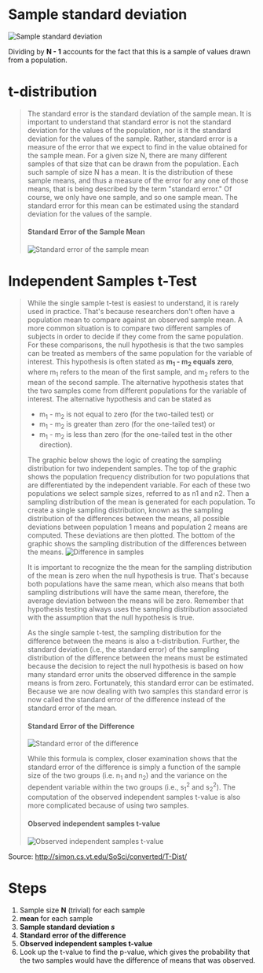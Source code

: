 # Sample standard deviation

![Sample standard deviation](https://wikimedia.org/api/rest_v1/media/math/render/svg/00eb0cde84f0a838a2de6db9f382866427aeb3bf)

Dividing by **N - 1** accounts for the fact that this is a sample of values drawn from a population.

# t-distribution

> The standard error is the standard deviation of the sample mean. It is important to understand that standard error is not the standard deviation for the values of the population, nor is it the standard deviation for the values of the sample. Rather, standard error is a measure of the error that we expect to find in the value obtained for the sample mean. For a given size N, there are many different samples of that size that can be drawn from the population. Each such sample of size N has a mean. It is the distribution of these sample means, and thus a measure of the error for any one of those means, that is being described by the term "standard error." Of course, we only have one sample, and so one sample mean. The standard error for this mean can be estimated using the standard deviation for the values of the sample.
>
> #### Standard Error of the Sample Mean
> ![Standard error of the sample mean](http://simon.cs.vt.edu/SoSci/converted/T-Dist/stdError.gif)

# Independent Samples t-Test

> While the single sample t-test is easiest to understand, it is rarely used in practice. That's because researchers don't often have a population mean to compare against an observed sample mean. A more common situation is to compare two different samples of subjects in order to decide if they come from the same population.
> For these comparisons, the null hypothesis is that the two samples can be treated as members of the same population for the variable of interest. This hypothesis is often stated as **m<sub>1</sub> - m<sub>2</sub> equals zero**, where m<sub>1</sub> refers to the mean of the first sample, and m<sub>2</sub> refers to the mean of the second sample. The alternative hypothesis states that the two samples come from different populations for the variable of interest. The alternative hypothesis and can be stated as
> - m<sub>1</sub> - m<sub>2</sub> is not equal to zero (for the two-tailed test) or
> - m<sub>1</sub> - m<sub>2</sub> is greater than zero (for the one-tailed test) or
> - m<sub>1</sub> - m<sub>2</sub> is less than zero (for the one-tailed test in the other direction).
>
> The graphic below shows the logic of creating the sampling distribution for two independent samples. The top of the graphic shows the population frequency distribution for two populations that are differentiated by the independent variable. For each of these two populations we select sample sizes, referred to as n1 and n2. Then a sampling distribution of the mean is generated for each population. To create a single sampling distribution, known as the sampling distribution of the differences between the means, all possible deviations between population 1 means and population 2 means are computed. These deviations are then plotted. The bottom of the graphic shows the sampling distribution of the differences between the means.
> ![Difference in samples](http://simon.cs.vt.edu/SoSci/converted/T-Dist/t-distribution.gif)
>
> It is important to recognize the the mean for the sampling distribution of the mean is zero when the null hypothesis is true. That's because both populations have the same mean, which also means that both sampling distributions will have the same mean, therefore, the average deviation between the means will be zero. Remember that hypothesis testing always uses the sampling distribution associated with the assumption that the null hypothesis is true.
>
> As the single sample t-test, the sampling distribution for the difference between the means is also a t-distribution. Further, the standard deviation (i.e., the standard error) of the sampling distribution of the difference between the means must be estimated because the decision to reject the null hypothesis is based on how many standard error units the observed difference in the sample means is from zero. Fortunately, this standard error can be estimated. Because we are now dealing with two samples this standard error is now called the standard error of the difference instead of the standard error of the mean.
>
> #### Standard Error of the Difference
> ![Standard error of the difference](http://simon.cs.vt.edu/SoSci/converted/T-Dist/stdErrDiff.gif)
>
> While this formula is complex, closer examination shows that the standard error of the difference is simply a function of the sample size of the two groups (i.e. n<sub>1</sub> and n<sub>2</sub>) and the variance on the dependent variable within the two groups (i.e., s<sub>1</sub><sup>2</sup> and s<sub>2</sub><sup>2</sup>). The computation of the observed independent samples t-value is also more complicated because of using two samples.
>
> #### Observed independent samples t-value
> ![Observed independent samples t-value](http://simon.cs.vt.edu/SoSci/converted/T-Dist/tScoreDiffNull.gif)

Source: http://simon.cs.vt.edu/SoSci/converted/T-Dist/

# Steps

1. Sample size **N** (trivial) for each sample
2. **mean** for each sample
3. **Sample standard deviation _s_**
4. **Standard error of the difference**
5. **Observed independent samples t-value**
6. Look up the t-value to find the p-value, which gives the probability that the two samples would have the difference of means that was observed.
    
